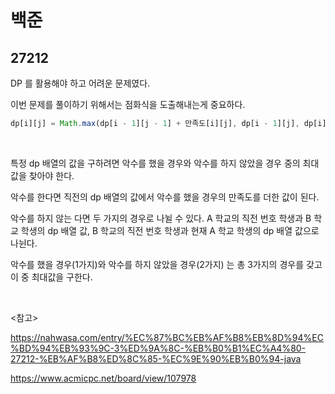 #  백준 

## 27212

DP 를 활용해야 하고 어려운 문제였다.

이번 문제를 풀이하기 위해서는 점화식을 도출해내는게 중요하다.

```javascript
dp[i][j] = Math.max(dp[i - 1][j - 1] + 만족도[i][j], dp[i - 1][j], dp[i][j - 1]);
```

<br>

특정 dp 배열의 값을 구하려면 악수를 했을 경우와 악수를 하지 않았을 경우 중의 최대값을 찾아야 한다.

악수를 한다면 직전의 dp 배열의 값에서 악수를 했을 경우의 만족도를 더한 값이 된다.

악수를 하지 않는 다면 두 가지의 경우로 나뉠 수 있다. A 학교의 직전 번호 학생과 B 학교 학생의 dp 배열 값, B 학교의 직전 번호 학생과 현재 A 학교 학생의 dp 배열 값으로 나뉜다.

악수를 했을 경우(1가지)와 악수를 하지 않았을 경우(2가지) 는 총 3가지의 경우를 갖고 이 중 최대값을 구한다.

<br>

<참고>

https://nahwasa.com/entry/%EC%87%BC%EB%AF%B8%EB%8D%94%EC%BD%94%EB%93%9C-3%ED%9A%8C-%EB%B0%B1%EC%A4%80-27212-%EB%AF%B8%ED%8C%85-%EC%9E%90%EB%B0%94-java

https://www.acmicpc.net/board/view/107978